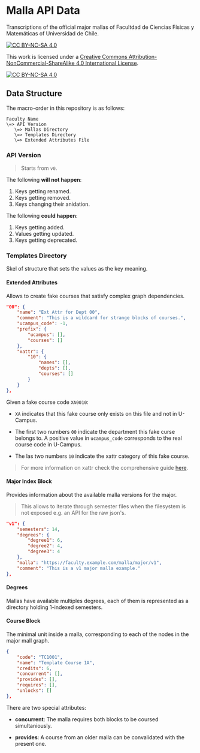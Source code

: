 # Malla API Data

Transcriptions of the official major mallas of Facultdad de Ciencias Físicas y Matemáticas of Universidad de Chile.

[![CC BY-NC-SA 4.0][cc-by-nc-sa-shield]][cc-by-nc-sa]

This work is licensed under a
[Creative Commons Attribution-NonCommercial-ShareAlike 4.0 International License][cc-by-nc-sa].

[![CC BY-NC-SA 4.0][cc-by-nc-sa-image]][cc-by-nc-sa]

[cc-by-nc-sa]: http://creativecommons.org/licenses/by-nc-sa/4.0/
[cc-by-nc-sa-image]: https://licensebuttons.net/l/by-nc-sa/4.0/88x31.png
[cc-by-nc-sa-shield]: https://img.shields.io/badge/License-CC%20BY--NC--SA%204.0-lightgrey.svg

## Data Structure

The macro-order in this repository is as follows:

```
Faculty Name
\=> API Version
   \=> Mallas Directory
   \=> Templates Directory
   \=> Extended Attributes File
```

### API Version

> Starts from `v0`.

The following **will not happen**:

1. Keys getting renamed.
2. Keys getting removed.
3. Keys changing their anidation.

The following **could happen**:

1. Keys getting added.
2. Values getting updated.
3. Keys getting deprecated.

### Templates Directory

Skel of structure that sets the values as the key meaning.

#### Extended Attributes

Allows to create fake courses that satisfy complex graph dependencies.

```json
"00": {
    "name": "Ext Attr for Dept 00",
    "comment": "This is a wildcard for strange blocks of courses.",
    "ucampus_code": -1,
    "prefix": {
        "ucampus": [],
        "courses": []
    },
    "xattr": {
        "10": {
            "names": [],
            "depts": [],
            "courses": []
        }
    }
},
```

Given a fake course code `XA0010`:

* `XA` indicates that this fake course only exists on this file and not in U-Campus.

* The first two numbers `00` indicate the department this fake curse belongs to. A positive value in `ucampus_code` corresponds to the real course code in U-Campus.

* The las two numbers `10` indicate the xattr category of this fake course.

> For more information on xattr check the comprehensive guide [here](./EXTENDED_ATTR).

#### Major Index Block

Provides information about the available malla versions for the major.

> This allows to iterate through semester files when the filesystem is not exposed e.g. an API for the raw json's.

```json
"v1": {
    "semesters": 14,
    "degrees": {
        "degree1": 6,
        "degree2": 4,
        "degree3": 4
    },
    "malla": "https://faculty.example.com/malla/major/v1",
    "comment": "This is a v1 major malla example."
},
```
#### Degrees

Mallas have available multiples degrees, each of them is represented as a directory holding 1-indexed semesters.

#### Course Block

The minimal unit inside a malla, corresponding to each of the nodes in the major mall graph.

```json
{
    "code": "TC1001",
    "name": "Template Course 1A",
    "credits": 6,
    "concurrent": [],
    "provides": [],
    "requires": [],
    "unlocks": []
},
```

There are two special attributes:

* **concurrent**: The malla requires both blocks to be coursed simultaniously.

* **provides**: A course from an older malla can be convalidated with the present one.

